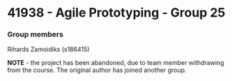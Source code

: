 # 41938 - Agile Prototyping - Group 25

### Group members
Rihards Zamoidiks (s186415)  

**NOTE** - the project has been abandoned, due to team member withdrawing from the course. The original author has joined another group.
